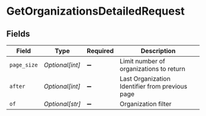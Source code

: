# GetOrganizationsDetailedRequest


## Fields

| Field                                           | Type                                            | Required                                        | Description                                     |
| ----------------------------------------------- | ----------------------------------------------- | ----------------------------------------------- | ----------------------------------------------- |
| `page_size`                                     | *Optional[int]*                                 | :heavy_minus_sign:                              | Limit number of organizations to return         |
| `after`                                         | *Optional[int]*                                 | :heavy_minus_sign:                              | Last Organization Identifier from previous page |
| `of`                                            | *Optional[str]*                                 | :heavy_minus_sign:                              | Organization filter                             |